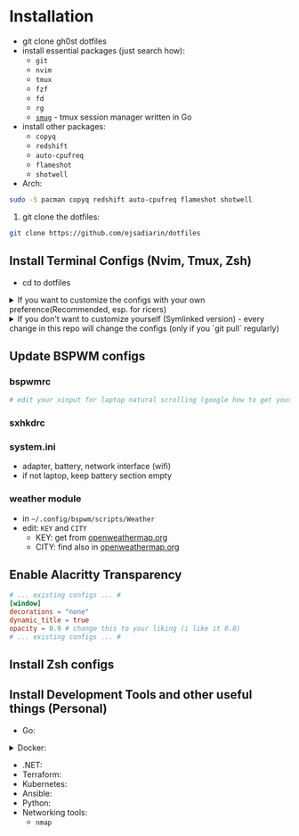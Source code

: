 # Installation
- git clone gh0st dotfiles
- install essential packages (just search how):
  - `git`
  - `nvim`
  - `tmux`
  - `fzf`
  - `fd`
  - `rg`
  - [`smug`](https://github.com/ivaaaan/smug) - tmux session manager written in Go
- install other packages:
  - `copyq`
  - `redshift`
  - `auto-cpufreq`
  - `flameshot`
  - `shotwell`
- Arch:
```bash
sudo -S pacman copyq redshift auto-cpufreq flameshot shotwell
```

1. git clone the dotfiles:
```bash
git clone https://github.com/ejsadiarin/dotfiles
```

<!-- TODO: make this into a script -->
## Install Terminal Configs (Nvim, Tmux, Zsh)
- cd to dotfiles
<details>
  <summary>If you want to customize the configs with your own preference(Recommended, esp. for ricers)</summary>

  - copy to your `~/.config/nvim`
    ```bash
    cp -r ~/dotfiles/nvim ~/.config/nvim
    # remove .git so you can add it to your own repo
    rm -rf ~/.config/nvim/.git
  - open nvim to install plugins
    ```bash
    nvim
    ```
</details>

<details>
  <summary>If you don't want to customize yourself (Symlinked version) - every change in this repo will change the
    configs (only if you `git pull` regularly)</summary>

  - create a symlink to `~/.config/nvim`
    ```bash
    ln -s ~/dotfiles/nvim ~/.config/nvim
    ```
  - open nvim to install plugins
    ```bash
    nvim
    ```
  - create 2 symlinks for:
    - `~/.tmux/`
    - `~/.tmux.conf`
    ```bash
    cd dotfiles
    ln -s ~/dotfiles/tmux ~/.tmux
    ln -s ~/dotfiles/tmux/.tmux.conf ~/.tmux.conf
    ```
  - open tmux
    ```bash
    tmux
    ```
  - git clone tpm
    ```bash
    git clone https://github.com/tmux-plugins/tpm ~/.tmux/plugins/tpm
    ```
  - source tmux.conf in home directory
    ```bash
    cd
    tmux source .tmux.conf
    ```
  - go to .tmux.conf 
    ```bash
    nvim ~/.tmux.conf
    ```
  - install plugins with `prefix + I`
    - by default, prefix is `ctrl + b`
    - in my configs prefix is: `alt + space`

  ## Symlink everything
  ```bash
  chmod +x ~/dotfiles/symlink-install
  ~/dotfiles/symlink-install
  ```
</details>

## Update BSPWM configs
### bspwmrc
```bash
# edit your xinput for laptop natural scrolling (google how to get your device id)
```
### sxhkdrc
### system.ini
- adapter, battery, network interface (wifi)
- if not laptop, keep battery section empty
### weather module
- in `~/.config/bspwm/scripts/Weather`
- edit: `KEY` and `CITY`
  - KEY: get from [openweathermap.org](https://openweathermap.org/)
  - CITY: find also in [openweathermap.org](https://openweathermap.org/)

## Enable Alacritty Transparency
```toml
# ... existing configs ... #
[window]
decorations = "none"
dynamic_title = true
opacity = 0.9 # change this to your liking (i like it 0.8)
# ... existing configs ... #
```

## Install Zsh configs

## Install Development Tools and other useful things (Personal)
- Go:
<details>
<summary>Docker:</summary>
-https://docs.docker.com/engine/install/linux-postinstall/

  ```bash
  sudo pacman -S docker docker-compose
  paru -S docker-desktop
  ```
  - create the `docker` group (IF NECESSARY):
  ```
  sudo groupadd docker
  ```

  - add to user to docker group
  ```bash
  # check user
  echo $USER
  sudo usermod -aG docker $USER
  # log out and log back in to save (can also reboot if necessary)
  # check if docker is in groups:
  groups
  ```

  - start/enable docker.service
  ```bash
  sudo systemctl enable docker.service
  ```

- check docker commands by running `docker --help` or `docker-compose --help` or `man docker`
  some useful commands:
  ```
  docker ps
  docker-compose ps
  ```
</details>

- .NET:
- Terraform:
- Kubernetes:
- Ansible:
- Python:
- Networking tools:
  - `nmap`
